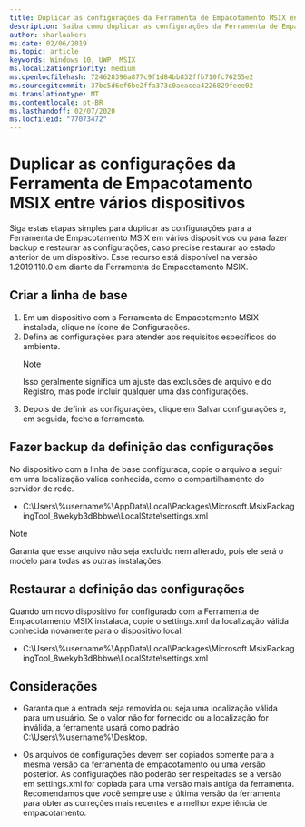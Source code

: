```yaml
---
title: Duplicar as configurações da Ferramenta de Empacotamento MSIX entre vários dispositivos
description: Saiba como duplicar as configurações da Ferramenta de Empacotamento MSIX entre vários dispositivos
author: sharlaakers
ms.date: 02/06/2019
ms.topic: article
keywords: Windows 10, UWP, MSIX
ms.localizationpriority: medium
ms.openlocfilehash: 724628396a877c9f1d84bb832ffb710fc76255e2
ms.sourcegitcommit: 37bc5d6ef6be2ffa373c0aeacea4226829feee02
ms.translationtype: MT
ms.contentlocale: pt-BR
ms.lasthandoff: 02/07/2020
ms.locfileid: "77073472"
---
```

# <a name="duplicate-msix-packaging-tool-settings-across-multiple-devices"></a>Duplicar as configurações da Ferramenta de Empacotamento MSIX entre vários dispositivos 

Siga estas etapas simples para duplicar as configurações para a Ferramenta de Empacotamento MSIX em vários dispositivos ou para fazer backup e restaurar as configurações, caso precise restaurar ao estado anterior de um dispositivo. Esse recurso está disponível na versão 1.2019.110.0 em diante da Ferramenta de Empacotamento MSIX. 

## <a name="build-the-baseline"></a>Criar a linha de base

1. Em um dispositivo com a Ferramenta de Empacotamento MSIX instalada, clique no ícone de Configurações.
2. Defina as configurações para atender aos requisitos específicos do ambiente.
    > [!NOTE]
    > Isso geralmente significa um ajuste das exclusões de arquivo e do Registro, mas pode incluir qualquer uma das configurações.
3. Depois de definir as configurações, clique em Salvar configurações e, em seguida, feche a ferramenta.  

## <a name="back-up-the-settings-configuration"></a>Fazer backup da definição das configurações

No dispositivo com a linha de base configurada, copie o arquivo a seguir em uma localização válida conhecida, como o compartilhamento do servidor de rede.

* C:\Users\\%username%\AppData\Local\Packages\Microsoft.MsixPackagingTool_8wekyb3d8bbwe\LocalState\settings.xml  

> [!NOTE]
> Garanta que esse arquivo não seja excluído nem alterado, pois ele será o modelo para todas as outras instalações.

## <a name="restore-the-settings-configuration"></a>Restaurar a definição das configurações

Quando um novo dispositivo for configurado com a Ferramenta de Empacotamento MSIX instalada, copie o settings.xml da localização válida conhecida novamente para o dispositivo local: 

* C:\Users\\%username%\AppData\Local\Packages\Microsoft.MsixPackagingTool_8wekyb3d8bbwe\LocalState\settings.xml 

## <a name="considerations"></a>Considerações

* Garanta que a entrada <DefaultSaveLocation> seja removida ou seja uma localização válida para um usuário. Se o valor não for fornecido ou a localização for inválida, a ferramenta usará como padrão C:\Users\\%username%\Desktop.

* Os arquivos de configurações devem ser copiados somente para a mesma versão da ferramenta de empacotamento ou uma versão posterior. As configurações não poderão ser respeitadas se a versão em settings.xml for copiada para uma versão mais antiga da ferramenta. Recomendamos que você sempre use a última versão da ferramenta para obter as correções mais recentes e a melhor experiência de empacotamento.  
